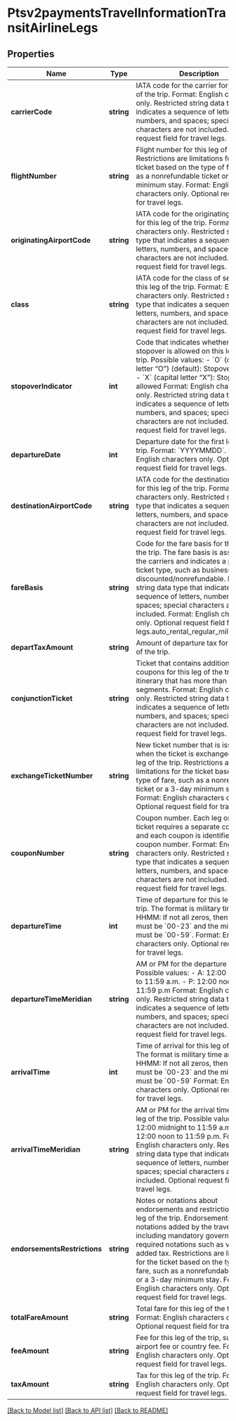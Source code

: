 # Ptsv2paymentsTravelInformationTransitAirlineLegs

## Properties
Name | Type | Description | Notes
------------ | ------------- | ------------- | -------------
**carrierCode** | **string** | IATA code for the carrier for this leg of the trip. Format: English characters only. Restricted string data type that indicates a sequence of letters, numbers, and spaces; special characters are not included. Optional request field for travel legs. | [optional] 
**flightNumber** | **string** | Flight number for this leg of the trip. Restrictions are limitations for the ticket based on the type of fare, such as a nonrefundable ticket or a 3-day minimum stay. Format: English characters only. Optional request field for travel legs. | [optional] 
**originatingAirportCode** | **string** | IATA code for the originating airport for this leg of the trip. Format: English characters only. Restricted string data type that indicates a sequence of letters, numbers, and spaces; special characters are not included. Optional request field for travel legs. | [optional] 
**class** | **string** | IATA code for the class of service for this leg of the trip. Format: English characters only. Restricted string data type that indicates a sequence of letters, numbers, and spaces; special characters are not included. Optional request field for travel legs. | [optional] 
**stopoverIndicator** | **int** | Code that indicates whether a stopover is allowed on this leg of the trip. Possible values: - &#x60;O&#x60; (capital letter “O”) (default): Stopover allowed - &#x60;X&#x60; (capital letter “X”): Stopover not allowed Format: English characters only. Restricted string data type that indicates a sequence of letters, numbers, and spaces; special characters are not included. Optional request field for travel legs. | [optional] 
**departureDate** | **int** | Departure date for the first leg of the trip. Format: &#x60;YYYYMMDD&#x60;. Format: English characters only. Optional request field for travel legs. | [optional] 
**destinationAirportCode** | **string** | IATA code for the destination airport for this leg of the trip. Format: English characters only. Restricted string data type that indicates a sequence of letters, numbers, and spaces; special characters are not included. Optional request field for travel legs. | [optional] 
**fareBasis** | **string** | Code for the fare basis for this leg of the trip. The fare basis is assigned by the carriers and indicates a particular ticket type, such as business class or discounted/nonrefundable. Restricted string data type that indicates a sequence of letters, numbers, and spaces; special characters are not included. Format: English characters only. Optional request field for travel legs.auto_rental_regular_mileage_cost | [optional] 
**departTaxAmount** | **string** | Amount of departure tax for this leg of the trip. | [optional] 
**conjunctionTicket** | **string** | Ticket that contains additional coupons for this leg of the trip on an itinerary that has more than four segments. Format: English characters only. Restricted string data type that indicates a sequence of letters, numbers, and spaces; special characters are not included. Optional request field for travel legs. | [optional] 
**exchangeTicketNumber** | **string** | New ticket number that is issued when the ticket is exchanged for this leg of the trip. Restrictions are limitations for the ticket based on the type of fare, such as a nonrefundable ticket or a 3-day minimum stay. Format: English characters only. Optional request field for travel legs. | [optional] 
**couponNumber** | **string** | Coupon number. Each leg on the ticket requires a separate coupon, and each coupon is identified by the coupon number. Format: English characters only. Restricted string data type that indicates a sequence of letters, numbers, and spaces; special characters are not included. Optional request field for travel legs. | [optional] 
**departureTime** | **int** | Time of departure for this leg of the trip. The format is military time and HHMM: If not all zeros, then the hours must be &#x60;00-23&#x60; and the minutes must be &#x60;00-59&#x60;. Format: English characters only. Optional request field for travel legs. | [optional] 
**departureTimeMeridian** | **string** | AM or PM for the departure time. Possible values: - A: 12:00 midnight to 11:59 a.m. - P: 12:00 noon to 11:59 p.m Format: English characters only. Restricted string data type that indicates a sequence of letters, numbers, and spaces; special characters are not included. Optional request field for travel legs. | [optional] 
**arrivalTime** | **int** | Time of arrival for this leg of the trip. The format is military time and HHMM: If not all zeros, then the hours must be &#x60;00-23&#x60; and the minutes must be &#x60;00-59&#x60; Format: English characters only. Optional request field for travel legs. | [optional] 
**arrivalTimeMeridian** | **string** | AM or PM for the arrival time for this leg of the trip. Possible values: - &#x60;A&#x60;: 12:00 midnight to 11:59 a.m. - &#x60;P&#x60;: 12:00 noon to 11:59 p.m. Format: English characters only. Restricted string data type that indicates a sequence of letters, numbers, and spaces; special characters are not included. Optional request field for travel legs. | [optional] 
**endorsementsRestrictions** | **string** | Notes or notations about endorsements and restrictions for this leg of the trip. Endorsements can be notations added by the travel agency, including mandatory government-required notations such as value added tax. Restrictions are limitations for the ticket based on the type of fare, such as a nonrefundable ticket or a 3-day minimum stay. Format: English characters only. Optional request field for travel legs. | [optional] 
**totalFareAmount** | **string** | Total fare for this leg of the trip. Format: English characters only. Optional request field for travel legs. | [optional] 
**feeAmount** | **string** | Fee for this leg of the trip, such as an airport fee or country fee. Format: English characters only. Optional request field for travel legs. | [optional] 
**taxAmount** | **string** | Tax for this leg of the trip. Format: English characters only. Optional request field for travel legs. | [optional] 

[[Back to Model list]](../README.md#documentation-for-models) [[Back to API list]](../README.md#documentation-for-api-endpoints) [[Back to README]](../README.md)


